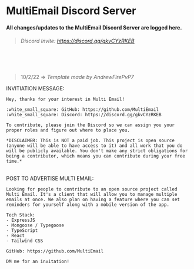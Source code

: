 
# MultiEmail Discord Server
#### All changes/updates to the MultiEmail Discord Server are logged here.
> ###### Discord Invite: https://discord.gg/gkvCYzRKEB

<br>
<br>

> 10/2/22 => *Template made by AndrewFirePvP7*

INVITIATION MESSAGE:
```
Hey, thanks for your interest in Multi Email!

:white_small_square: GitHub: https://github.com/MultiEmail
:white_small_square: Discord: https://discord.gg/gkvCYzRKEB

To contribute, please join the Discord so we can assign you your proper roles and figure out where to place you.

*DISCLAIMER: This is NOT a paid job. This project is open source (anyone will be able to have access to it) and all work that you do will be publicly available. You don't make any strict obligations for being a contributor, which means you can contribute during your free time.*
```

<br>
POST TO ADVERTISE MULTI EMAIL:

```
Looking for people to contribute to an open source project called Multi Email. It's a client that will allow you to manage multiple emails at once. We also plan on having a feature where you can set reminders for yourself along with a mobile version of the app.

Tech Stack:
- ExpressJS
- Mongoose / Typegoose
- TypeScript
- React
- Tailwind CSS

GitHub: https://github.com/MultiEmail

DM me for an invitation!
```
